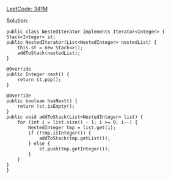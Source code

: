 [LeetCode: 341M]()

Solution:

    public class NestedIterator implements Iterator<Integer> {
    Stack<Integer> st;
    public NestedIterator(List<NestedInteger> nestedList) {
        this.st = new Stack<>();
        addToStack(nestedList);
    }

    @Override
    public Integer next() {
        return st.pop();
    }

    @Override
    public boolean hasNext() {
        return !st.isEmpty();
    }
    public void addToStack(List<NestedInteger> list) {
        for (int i = list.size() - 1; i >= 0; i--) {
            NestedInteger tmp = list.get(i);
            if (!tmp.isInteger()) {
                addToStack(tmp.getList());
            } else {
                st.push(tmp.getInteger());
            }
        }
    }
    }
